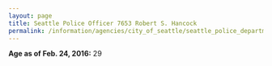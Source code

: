 ```yaml
---
layout: page
title: Seattle Police Officer 7653 Robert S. Hancock
permalink: /information/agencies/city_of_seattle/seattle_police_department/copbook/7653/
---
```


**Age as of Feb. 24, 2016:** 29

